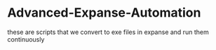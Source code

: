 # Advanced-Expanse-Automation
these are scripts that we convert to exe files in expanse and run them continuously
